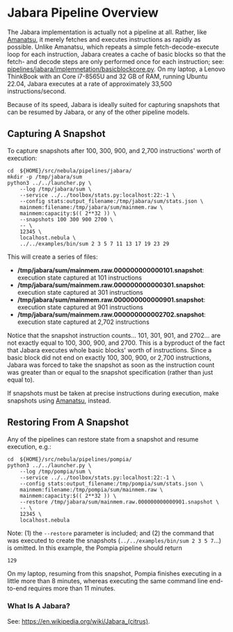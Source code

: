 # Jabara Pipeline Overview

The Jabara implementation is actually not a pipeline at all. Rather, like
[Amanatsu](../amanatsu/README.md), it merely fetches and executes
instructions as rapidly as possible. Unlike Amanatsu, which repeats a simple
fetch-decode-execute loop for each instruction, Jabara creates a cache of
basic blocks so that the fetch- and decode steps are only performed once
for each instruction;
see: [pipelines/jabara/implemnetation/basicblockcore.py](implementation/basicblockcore.py).
On my laptop, a Lenovo ThinkBook with an Core i7-8565U and 32 GB of RAM,
running Ubuntu 22.04, Jabara executes at a rate of approximately
33,500 instructions/second.

Because of its speed, Jabara is ideally suited for capturing snapshots
that can be resumed by Jabara, or any of the other pipeline models.

## Capturing A Snapshot

To capture snapshots after 100, 300, 900, and 2,700 instructions' worth of
execution:

    cd  ${HOME}/src/nebula/pipelines/jabara/
    mkdir -p /tmp/jabara/sum
    python3 ../../launcher.py \
        --log /tmp/jabara/sum \
        --service ../../toolbox/stats.py:localhost:22:-1 \
        --config stats:output_filename:/tmp/jabara/sum/stats.json \
        mainmem:filename:/tmp/jabara/sum/mainmem.raw \
        mainmem:capacity:$(( 2**32 )) \
        --snapshots 100 300 900 2700 \
        -- \
        12345 \
        localhost.nebula \
        ../../examples/bin/sum 2 3 5 7 11 13 17 19 23 29

This will create a series of files:

* **/tmp/jabara/sum/mainmem.raw.000000000000101.snapshot**: execution state captured at 101 instructions
* **/tmp/jabara/sum/mainmem.raw.000000000000301.snapshot**: execution state captured at 301 instructions
* **/tmp/jabara/sum/mainmem.raw.000000000000901.snapshot**: execution state captured at 901 instructions
* **/tmp/jabara/sum/mainmem.raw.000000000002702.snapshot**: execution state captured at 2,702 instructions

Notice that the snapshot instruction counts... 101, 301, 901, and 2702... are
not exactly equal to 100, 300, 900, and 2700. This is a byproduct of the fact
that Jabara executes whole basic blocks' worth of instructions. Since a basic
block did not end on exactly 100, 300, 900, or 2,700 instructions, Jabara was
forced to take the snapshot as soon as the instruction count was greater than
or equal to the snapshot specification (rather than just equal to).

If snapshots must be taken at precise instructions during execution, make
snapshots using [Amanatsu](../amanatsu/README.md), instead.

## Restoring From A Snapshot

Any of the pipelines can restore state from a snapshot and resume execution,
e.g.:

    cd  ${HOME}/src/nebula/pipelines/pompia/
    python3 ../../launcher.py \
        --log /tmp/pompia/sum \
        --service ../../toolbox/stats.py:localhost:22:-1 \
        --config stats:output_filename:/tmp/pompia/sum/stats.json \
        mainmem:filename:/tmp/pompia/sum/mainmem.raw \
        mainmem:capacity:$(( 2**32 )) \
        --restore /tmp/jabara/sum/mainmem.raw.000000000000901.snapshot \
        -- \
        12345 \
        localhost.nebula

Note: (1) the `--restore` parameter is included; and (2) the command that
was executed to create the snapshots (`../../examples/bin/sum 2 3 5 7`...) is
omitted. In this example, the Pompia pipeline should return

    129

On my laptop, resuming from this snapshot, Pompia finishes executing in
a little more than 8 minutes, whereas executing the same command line
end-to-end requires more than 11 minutes.

### What Is A Jabara?

See: https://en.wikipedia.org/wiki/Jabara_(citrus).